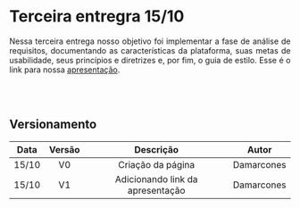 # Terceira entregra 15/10
<p align = "justify">
Nessa terceira entrega nosso objetivo foi implementar a fase de análise de requisitos, documentando as características da plataforma, suas metas de usabilidade, seus princípios e diretrizes e, por fim, o guia de estilo. Esse é o link para nossa <a href="https://youtu.be/EjyV5dt015A">apresentação</a>.</p>


<br></br>


## Versionamento

| Data | Versão | Descrição | Autor |
|:----:|:------:|:---------:|:-----:|
|15/10 |   V0   |Criação da página|Damarcones|
|15/10 |   V1   |Adicionando link da apresentação|Damarcones|